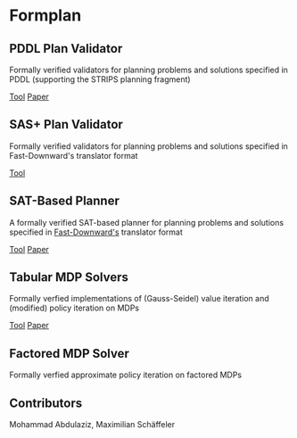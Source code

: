 # Formplan

## PDDL Plan Validator
Formally verified validators for planning problems and solutions specified in PDDL (supporting the STRIPS planning fragment)

[Tool](https://github.com/mabdula/PDDL_STRIPS_Verified_Validator) 
[Paper](https://mabdula.github.io/papers/verifiedValidator.pdf)

## SAS+ Plan Validator
Formally verified validators for planning problems and solutions specified in Fast-Downward's translator format

[Tool](https://mabdula.github.io/sw/SASP_val.tgz)

## SAT-Based Planner
A formally verified SAT-based planner for planning problems and solutions specified in [Fast-Downward's](https://www.fast-downward.org/TranslatorOutputFormat) translator format

[Tool](https://github.com/mabdula/Verified-SAT-Based-Planning)
[Paper](https://mabdula.github.io/papers/verified-SAT-plan.pdf)

## Tabular MDP Solvers
Formally verfied implementations of (Gauss-Seidel) value iteration and (modified) policy iteration on MDPs

[Tool](https://github.com/schaeffm/mdps-isabelle-hol)
[Paper](https://mabdula.github.io/papers/verified_MDPs.pdf)

## Factored MDP Solver
Formally verfied approximate policy iteration on factored MDPs


## Contributors
Mohammad Abdulaziz, Maximilian Schäffeler

